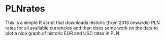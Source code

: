 # PLNrates

This is a simple R script that downloads historic (from 2013 onwards) PLN rates for all available currencies and then does some work on the data to plot a nice graph of historic EUR and USD rates in PLN
